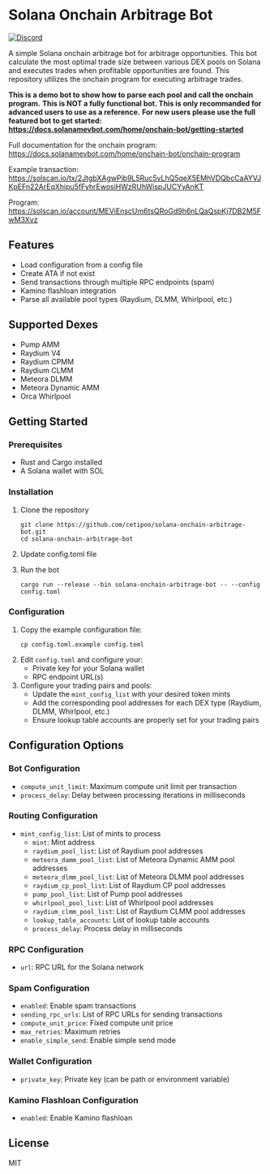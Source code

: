 # Solana Onchain Arbitrage Bot

[![Discord](https://dcbadge.limes.pink/api/server/https://discord.com/invite/solanamevbot)](https://discord.com/invite/solanamevbot)

A simple Solana onchain arbitrage bot for arbitrage opportunities. This bot calculate the most optimal trade size between various DEX pools on Solana and executes trades when profitable opportunities are found. This repository utilizes the onchain program for executing arbitrage trades.

**This is a demo bot to show how to parse each pool and call the onchain program.**
**This is NOT a fully functional bot. This is only recommanded for advanced users to use as a reference.**
**For new users please use the full featured bot to get started:**
**https://docs.solanamevbot.com/home/onchain-bot/getting-started**

Full documentation for the onchain program:
https://docs.solanamevbot.com/home/onchain-bot/onchain-program

Example transaction:
https://solscan.io/tx/2JtgbXAgwPib9L5Ruc5vLhQ5qeX5EMhVDQbcCaAYVJKpEFn22ArEqXhipu5fFyhrEwosiHWzRUhWispJUCYyAnKT

Program:
https://solscan.io/account/MEViEnscUm6tsQRoGd9h6nLQaQspKj7DB2M5FwM3Xvz

## Features

- Load configuration from a config file
- Create ATA if not exist
- Send transactions through multiple RPC endpoints (spam)
- Kamino flashloan integration
- Parse all available pool types (Raydium, DLMM, Whirlpool, etc.)

## Supported Dexes

- Pump AMM
- Raydium V4
- Raydium CPMM
- Raydium CLMM
- Meteora DLMM
- Meteora Dynamic AMM
- Orca Whirlpool

## Getting Started

### Prerequisites

- Rust and Cargo installed
- A Solana wallet with SOL

### Installation

1. Clone the repository

   ```
   git clone https://github.com/cetipoo/solana-onchain-arbitrage-bot.git
   cd solana-onchain-arbitrage-bot
   ```

2. Update config.toml file

3. Run the bot
   ```
   cargo run --release --bin solana-onchain-arbitrage-bot -- --config config.toml
   ```

### Configuration

1. Copy the example configuration file:
   ```
   cp config.toml.example config.toml
   ```
2. Edit `config.toml` and configure your:
   - Private key for your Solana wallet
   - RPC endpoint URL(s)
3. Configure your trading pairs and pools:
   - Update the `mint_config_list` with your desired token mints
   - Add the corresponding pool addresses for each DEX type (Raydium, DLMM, Whirlpool, etc.)
   - Ensure lookup table accounts are properly set for your trading pairs

## Configuration Options

### Bot Configuration

- `compute_unit_limit`: Maximum compute unit limit per transaction
- `process_delay`: Delay between processing iterations in milliseconds

### Routing Configuration

- `mint_config_list`: List of mints to process
  - `mint`: Mint address
  - `raydium_pool_list`: List of Raydium pool addresses
  - `meteora_damm_pool_list`: List of Meteora Dynamic AMM pool addresses
  - `meteora_dlmm_pool_list`: List of Meteora DLMM pool addresses
  - `raydium_cp_pool_list`: List of Raydium CP pool addresses
  - `pump_pool_list`: List of Pump pool addresses
  - `whirlpool_pool_list`: List of Whirlpool pool addresses
  - `raydium_clmm_pool_list`: List of Raydium CLMM pool addresses
  - `lookup_table_accounts`: List of lookup table accounts
  - `process_delay`: Process delay in milliseconds

### RPC Configuration

- `url`: RPC URL for the Solana network

### Spam Configuration

- `enabled`: Enable spam transactions
- `sending_rpc_urls`: List of RPC URLs for sending transactions
- `compute_unit_price`: Fixed compute unit price
- `max_retries`: Maximum retries
- `enable_simple_send`: Enable simple send mode

### Wallet Configuration

- `private_key`: Private key (can be path or environment variable)

### Kamino Flashloan Configuration

- `enabled`: Enable Kamino flashloan

## License

MIT
